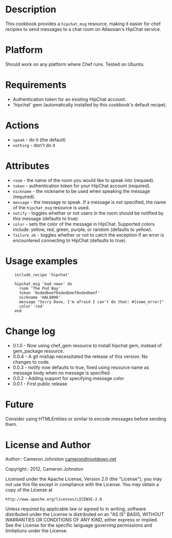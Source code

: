 Description
===========

This cookbook provides a `hipchat_msg` resource, making it easier for chef recipies to send messages to a chat room on Atlassian's HipChat service.

Platform
========

Should work on any platform where Chef runs. Tested on Ubuntu.

Requirements
============

* Authentication token for an existing HipChat account.
* 'hipchat' gem (automatically installed by this cookbook's default recipe).

Actions
=======
* `speak` - do it (the default)
* `nothing` - don't do it

Attributes
==========
* `room` - the name of the room you would like to speak into (requied).
* `token` - authentication token for your HipChat account (required).
* `nickname` - the nickname to be used when speaking the message (required).
* `message` - the message to speak. If a message is not specified, the name of the `hipchat_msg` resource is used.
* `notify` - toggles whether or not users in the room should be notified by this message (defaults to true).
* `color` - sets the color of the message in HipChat. Supported colors include: yellow, red, green, purple, or random (defaults to yellow).
* `failure_ok` - toggles whether or not to catch the exception if an error is encountered connecting to HipChat (defaults to true).

Usage examples
==============

        include_recipe 'hipchat'

        hipchat_msg 'bad news' do
          room 'The Pod Bay'
          token '0xdedbeef0xdedbeef0xdedbeef'
          nickname 'HAL9000'
          message "Sorry Dave, I'm afraid I can't do that: #{some_error}"
          color 'red'
        end

Change log
==========
* 0.1.0 - Now using chef_gem resource to install hipchat gem, instead of gem_package resource.
* 0.0.4 - A git mishap necessitated the release of this version. No changes to code.
* 0.0.3 - notify now defaults to true, fixed using resource name as message body when no message is specified
* 0.0.2 - Adding support for specifying message color
* 0.0.1 - First public release

Future
======

Consider using HTMLEntities or similar to encode messages before sending them.

License and Author
==================

Author:: Cameron Johnston <cameron@rootdown.net>

Copyright:: 2012, Cameron Johnston

Licensed under the Apache License, Version 2.0 (the "License");
you may not use this file except in compliance with the License.
You may obtain a copy of the License at

    http://www.apache.org/licenses/LICENSE-2.0

Unless required by applicable law or agreed to in writing, software
distributed under the License is distributed on an "AS IS" BASIS,
WITHOUT WARRANTIES OR CONDITIONS OF ANY KIND, either express or implied.
See the License for the specific language governing permissions and
limitations under the License.
